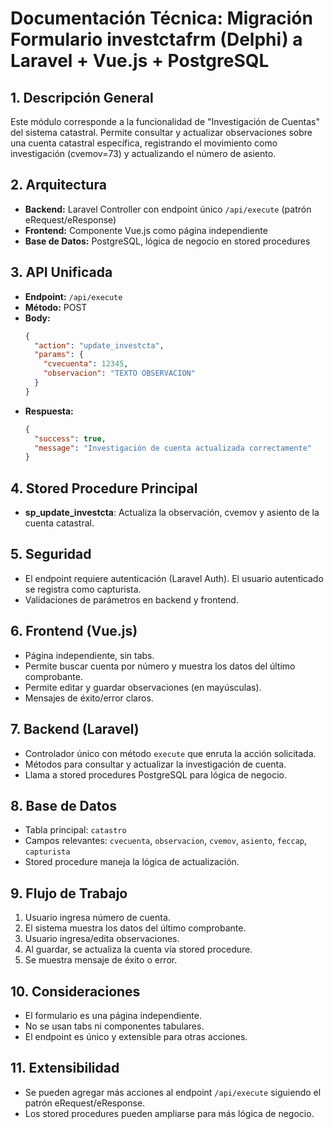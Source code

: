# Documentación Técnica: Migración Formulario investctafrm (Delphi) a Laravel + Vue.js + PostgreSQL

## 1. Descripción General
Este módulo corresponde a la funcionalidad de "Investigación de Cuentas" del sistema catastral. Permite consultar y actualizar observaciones sobre una cuenta catastral específica, registrando el movimiento como investigación (cvemov=73) y actualizando el número de asiento.

## 2. Arquitectura
- **Backend:** Laravel Controller con endpoint único `/api/execute` (patrón eRequest/eResponse)
- **Frontend:** Componente Vue.js como página independiente
- **Base de Datos:** PostgreSQL, lógica de negocio en stored procedures

## 3. API Unificada
- **Endpoint:** `/api/execute`
- **Método:** POST
- **Body:**
  ```json
  {
    "action": "update_investcta",
    "params": {
      "cvecuenta": 12345,
      "observacion": "TEXTO OBSERVACION"
    }
  }
  ```
- **Respuesta:**
  ```json
  {
    "success": true,
    "message": "Investigación de cuenta actualizada correctamente"
  }
  ```

## 4. Stored Procedure Principal
- **sp_update_investcta**: Actualiza la observación, cvemov y asiento de la cuenta catastral.

## 5. Seguridad
- El endpoint requiere autenticación (Laravel Auth). El usuario autenticado se registra como capturista.
- Validaciones de parámetros en backend y frontend.

## 6. Frontend (Vue.js)
- Página independiente, sin tabs.
- Permite buscar cuenta por número y muestra los datos del último comprobante.
- Permite editar y guardar observaciones (en mayúsculas).
- Mensajes de éxito/error claros.

## 7. Backend (Laravel)
- Controlador único con método `execute` que enruta la acción solicitada.
- Métodos para consultar y actualizar la investigación de cuenta.
- Llama a stored procedures PostgreSQL para lógica de negocio.

## 8. Base de Datos
- Tabla principal: `catastro`
- Campos relevantes: `cvecuenta`, `observacion`, `cvemov`, `asiento`, `feccap`, `capturista`
- Stored procedure maneja la lógica de actualización.

## 9. Flujo de Trabajo
1. Usuario ingresa número de cuenta.
2. El sistema muestra los datos del último comprobante.
3. Usuario ingresa/edita observaciones.
4. Al guardar, se actualiza la cuenta vía stored procedure.
5. Se muestra mensaje de éxito o error.

## 10. Consideraciones
- El formulario es una página independiente.
- No se usan tabs ni componentes tabulares.
- El endpoint es único y extensible para otras acciones.

## 11. Extensibilidad
- Se pueden agregar más acciones al endpoint `/api/execute` siguiendo el patrón eRequest/eResponse.
- Los stored procedures pueden ampliarse para más lógica de negocio.
